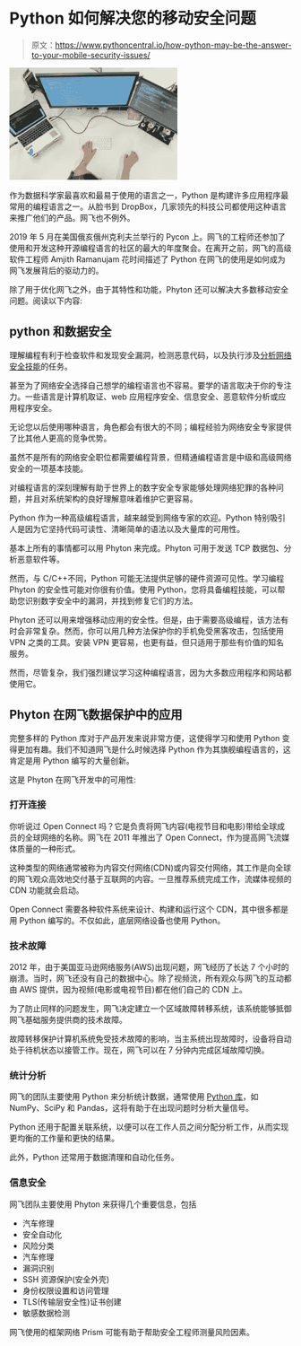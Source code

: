 # Python 如何解决您的移动安全问题

> 原文：<https://www.pythoncentral.io/how-python-may-be-the-answer-to-your-mobile-security-issues/>

[![python language](img/2cb1a6ea4b2980e354ac3a1963d4ceb4.png)](https://www.pythoncentral.io/wp-content/uploads/2022/10/pexels-thisisengineering-3861972.jpg)

作为数据科学家最喜欢和最易于使用的语言之一，Python 是构建许多应用程序最常用的编程语言之一。从脸书到 DropBox，几家领先的科技公司都使用这种语言来推广他们的产品。网飞也不例外。

2019 年 5 月在美国俄亥俄州克利夫兰举行的 Pycon 上。网飞的工程师还参加了使用和开发这种开源编程语言的社区的最大的年度聚会。在离开之前，网飞的高级软件工程师 Amjith Ramanujam 花时间描述了 Python 在网飞的使用是如何成为网飞发展背后的驱动力的。

除了用于优化网飞之外，由于其特性和功能，Phyton 还可以解决大多数移动安全问题。阅读以下内容:

## python 和数据安全

理解编程有利于检查软件和发现安全漏洞，检测恶意代码，以及执行涉及[分析网络安全技能](https://www.peoplematters.in/article/skilling/5-key-skills-that-can-make-you-become-a-cybersecurity-nerd-35698)的任务。

甚至为了网络安全选择自己想学的编程语言也不容易。要学的语言取决于你的专注力。一些语言是计算机取证、web 应用程序安全、信息安全、恶意软件分析或应用程序安全。

无论您以后使用哪种语言，角色都会有很大的不同；编程经验为网络安全专家提供了比其他人更高的竞争优势。

虽然不是所有的网络安全职位都需要编程背景，但精通编程语言是中级和高级网络安全的一项基本技能。

对编程语言的深刻理解有助于世界上的数字安全专家能够处理网络犯罪的各种问题，并且对系统架构的良好理解意味着维护它更容易。

Python 作为一种高级编程语言，越来越受到网络专家的欢迎。Python 特别吸引人是因为它坚持代码可读性、清晰简单的语法以及大量库的可用性。

基本上所有的事情都可以用 Phyton 来完成。Phyton 可用于发送 TCP 数据包、分析恶意软件等。

然而，与 C/C++不同，Python 可能无法提供足够的硬件资源可见性。学习编程 Phyton 的安全性可能对你很有价值。使用 Python，您将具备编程技能，可以帮助您识别数字安全中的漏洞，并找到修复它们的方法。

Phyton 还可以用来增强移动应用的安全性。但是，由于需要高级编程，该方法有时会非常复杂。然而，你可以用几种方法保护你的手机免受黑客攻击，包括使用 VPN 之类的工具。安装 VPN 更容易，也更有益，但只适用于那些有价值的知名服务。

然而，尽管复杂，我们强烈建议学习这种编程语言，因为大多数应用程序和网站都使用它。

## Phyton 在网飞数据保护中的应用

完整多样的 Python 库对于产品开发来说非常方便，这使得学习和使用 Python 变得更加有趣。我们不知道网飞是什么时候选择 Python 作为其旗舰编程语言的，这肯定是用 Python 编写的大量创新。

这是 Phyton 在网飞开发中的可用性:

### **打开连接**

你听说过 Open Connect 吗？它是负责将网飞内容(电视节目和电影)带给全球成员的全球网络的名称。网飞在 2011 年推出了 Open Connect，作为提高网飞流媒体质量的一种形式。

这种类型的网络通常被称为内容交付网络(CDN)或内容交付网络，其工作是向全球的网飞观众高效地交付基于互联网的内容。一旦推荐系统完成工作，流媒体视频的 CDN 功能就会启动。

Open Connect 需要各种软件系统来设计、构建和运行这个 CDN，其中很多都是用 Python 编写的。不仅如此，底层网络设备也使用 Python。

### **技术故障**

2012 年，由于美国亚马逊网络服务(AWS)出现问题，网飞经历了长达 7 个小时的崩溃。当时，网飞还没有自己的数据中心。除了视频流，所有观众与网飞的互动都由 AWS 提供，因为视频(电影或电视节目)都在他们自己的 CDN 上。

为了防止同样的问题发生，网飞决定建立一个区域故障转移系统，该系统能够抵御网飞基础服务提供商的技术故障。

故障转移保护计算机系统免受技术故障的影响，当主系统出现故障时，设备将自动处于待机状态以接管工作。现在，网飞可以在 7 分钟内完成区域故障切换。

### **统计分析**

网飞的团队主要使用 Python 来分析统计数据，通常使用 [Python 库](https://www.analyticsinsight.net/top-10-reasons-why-python-is-never-going-to-disappear/)，如 NumPy、SciPy 和 Pandas，这将有助于在出现问题时分析大量信号。

Python 还用于配置关联系统，以便可以在工作人员之间分配分析工作，从而实现更均衡的工作量和更快的结果。

此外，Python 还常用于数据清理和自动化任务。

### **信息安全**

网飞团队主要使用 Phyton 来获得几个重要信息，包括

*   汽车修理
*   安全自动化
*   风险分类
*   汽车修理
*   漏洞识别
*   SSH 资源保护(安全外壳)
*   身份权限设置和访问管理
*   TLS(传输层安全性)证书创建
*   敏感数据检测

网飞使用的框架网络 Prism 可能有助于帮助安全工程师测量风险因素。